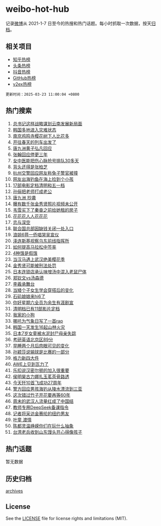 # weibo-hot-hub

记录[微博](https://www.weibo.com)从 2021-1-7 日至今的热搜和热门话题。每小时抓取一次数据，按天[归档](archives)。

## 相关项目

- [知乎热榜](https://github.com/lonnyzhang423/zhihu-hot-hub)
- [头条热榜](https://github.com/lonnyzhang423/toutiao-hot-hub)
- [抖音热榜](https://github.com/lonnyzhang423/douyin-hot-hub)
- [GitHub热榜](https://github.com/lonnyzhang423/github-hot-hub)
- [v2ex热榜](https://github.com/lonnyzhang423/v2ex-hot-hub)


`更新时间：2025-03-23 11:00:04 +0800`

## 热门搜索

1. [总书记这样战略谋划云南发展新局面](https://m.weibo.cn/search?containerid=100103type%3D1%26t%3D10%26q%3D%23%E6%80%BB%E4%B9%A6%E8%AE%B0%E8%BF%99%E6%A0%B7%E6%88%98%E7%95%A5%E8%B0%8B%E5%88%92%E4%BA%91%E5%8D%97%E5%8F%91%E5%B1%95%E6%96%B0%E5%B1%80%E9%9D%A2%23&stream_entry_id=51&isnewpage=1&extparam=seat%3D1%26stream_entry_id%3D51%26c_type%3D51%26filter_type%3Drealtimehot%26pos%3D0%26cate%3D10103%26dgr%3D0%26q%3D%2523%25E6%2580%25BB%25E4%25B9%25A6%25E8%25AE%25B0%25E8%25BF%2599%25E6%25A0%25B7%25E6%2588%2598%25E7%2595%25A5%25E8%25B0%258B%25E5%2588%2592%25E4%25BA%2591%25E5%258D%2597%25E5%258F%2591%25E5%25B1%2595%25E6%2596%25B0%25E5%25B1%2580%25E9%259D%25A2%2523%26display_time%3D1742698802%26pre_seqid%3D17426988029389505137147)
1. [韩国多地进入灾难状态](https://m.weibo.cn/search?containerid=100103type%3D1%26t%3D10%26q%3D%23%E9%9F%A9%E5%9B%BD%E5%A4%9A%E5%9C%B0%E8%BF%9B%E5%85%A5%E7%81%BE%E9%9A%BE%E7%8A%B6%E6%80%81%23&stream_entry_id=31&isnewpage=1&extparam=seat%3D1%26c_type%3D31%26realpos%3D1%26band_rank%3D1%26stream_entry_id%3D31%26q%3D%2523%25E9%259F%25A9%25E5%259B%25BD%25E5%25A4%259A%25E5%259C%25B0%25E8%25BF%259B%25E5%2585%25A5%25E7%2581%25BE%25E9%259A%25BE%25E7%258A%25B6%25E6%2580%2581%2523%26lcate%3D5001%26flag%3D2%26pos%3D0%26cate%3D5001%26dgr%3D0%26filter_type%3Drealtimehot%26display_time%3D1742698802%26pre_seqid%3D17426988029389505137147)
1. [南京鸡鸣寺樱花树下人比花多](https://m.weibo.cn/search?containerid=100103type%3D1%26t%3D10%26q%3D%23%E5%8D%97%E4%BA%AC%E9%B8%A1%E9%B8%A3%E5%AF%BA%E6%A8%B1%E8%8A%B1%E6%A0%91%E4%B8%8B%E4%BA%BA%E6%AF%94%E8%8A%B1%E5%A4%9A%23&stream_entry_id=31&isnewpage=1&extparam=seat%3D1%26c_type%3D31%26realpos%3D2%26band_rank%3D2%26stream_entry_id%3D31%26q%3D%2523%25E5%258D%2597%25E4%25BA%25AC%25E9%25B8%25A1%25E9%25B8%25A3%25E5%25AF%25BA%25E6%25A8%25B1%25E8%258A%25B1%25E6%25A0%2591%25E4%25B8%258B%25E4%25BA%25BA%25E6%25AF%2594%25E8%258A%25B1%25E5%25A4%259A%2523%26lcate%3D5001%26flag%3D1%26pos%3D1%26cate%3D5001%26dgr%3D0%26filter_type%3Drealtimehot%26display_time%3D1742698802%26pre_seqid%3D17426988029389505137147)
1. [开往春天的列车出发了](https://m.weibo.cn/search?containerid=100103type%3D1%26t%3D10%26q%3D%23%E5%BC%80%E5%BE%80%E6%98%A5%E5%A4%A9%E7%9A%84%E5%88%97%E8%BD%A6%E5%87%BA%E5%8F%91%E4%BA%86%23&stream_entry_id=31&isnewpage=1&extparam=seat%3D1%26c_type%3D31%26realpos%3D3%26band_rank%3D3%26stream_entry_id%3D31%26q%3D%2523%25E5%25BC%2580%25E5%25BE%2580%25E6%2598%25A5%25E5%25A4%25A9%25E7%259A%2584%25E5%2588%2597%25E8%25BD%25A6%25E5%2587%25BA%25E5%258F%2591%25E4%25BA%2586%2523%26lcate%3D5001%26flag%3D0%26pos%3D2%26cate%3D5001%26dgr%3D0%26filter_type%3Drealtimehot%26display_time%3D1742698802%26pre_seqid%3D17426988029389505137147)
1. [唐九洲黄子弘凡回应](https://m.weibo.cn/search?containerid=100103type%3D1%26t%3D10%26q%3D%23%E5%94%90%E4%B9%9D%E6%B4%B2%E9%BB%84%E5%AD%90%E5%BC%98%E5%87%A1%E5%9B%9E%E5%BA%94%23&stream_entry_id=31&isnewpage=1&extparam=seat%3D1%26c_type%3D31%26realpos%3D4%26band_rank%3D4%26stream_entry_id%3D31%26q%3D%2523%25E5%2594%2590%25E4%25B9%259D%25E6%25B4%25B2%25E9%25BB%2584%25E5%25AD%2590%25E5%25BC%2598%25E5%2587%25A1%25E5%259B%259E%25E5%25BA%2594%2523%26lcate%3D5001%26flag%3D1%26pos%3D3%26cate%3D5001%26dgr%3D0%26filter_type%3Drealtimehot%26display_time%3D1742698802%26pre_seqid%3D17426988029389505137147)
1. [张翰回应停更三年](https://m.weibo.cn/search?containerid=100103type%3D1%26t%3D10%26q%3D%23%E5%BC%A0%E7%BF%B0%E5%9B%9E%E5%BA%94%E5%81%9C%E6%9B%B4%E4%B8%89%E5%B9%B4%23&stream_entry_id=31&isnewpage=1&extparam=seat%3D1%26c_type%3D31%26realpos%3D5%26band_rank%3D5%26stream_entry_id%3D31%26q%3D%2523%25E5%25BC%25A0%25E7%25BF%25B0%25E5%259B%259E%25E5%25BA%2594%25E5%2581%259C%25E6%259B%25B4%25E4%25B8%2589%25E5%25B9%25B4%2523%26lcate%3D5001%26flag%3D2%26pos%3D4%26cate%3D5001%26dgr%3D0%26filter_type%3Drealtimehot%26display_time%3D1742698802%26pre_seqid%3D17426988029389505137147)
1. [女中医能把伤心脉抢号排队30多天](https://m.weibo.cn/search?containerid=100103type%3D1%26t%3D10%26q%3D%23%E5%A5%B3%E4%B8%AD%E5%8C%BB%E8%83%BD%E6%8A%8A%E4%BC%A4%E5%BF%83%E8%84%89%E6%8A%A2%E5%8F%B7%E6%8E%92%E9%98%9F30%E5%A4%9A%E5%A4%A9%23&stream_entry_id=31&isnewpage=1&extparam=seat%3D1%26c_type%3D31%26realpos%3D6%26band_rank%3D6%26stream_entry_id%3D31%26q%3D%2523%25E5%25A5%25B3%25E4%25B8%25AD%25E5%258C%25BB%25E8%2583%25BD%25E6%258A%258A%25E4%25BC%25A4%25E5%25BF%2583%25E8%2584%2589%25E6%258A%25A2%25E5%258F%25B7%25E6%258E%2592%25E9%2598%259F30%25E5%25A4%259A%25E5%25A4%25A9%2523%26lcate%3D5001%26flag%3D0%26pos%3D5%26cate%3D5001%26dgr%3D0%26filter_type%3Drealtimehot%26display_time%3D1742698802%26pre_seqid%3D17426988029389505137147)
1. [背头还得是张柏芝](https://m.weibo.cn/search?containerid=100103type%3D1%26t%3D10%26q%3D%E8%83%8C%E5%A4%B4%E8%BF%98%E5%BE%97%E6%98%AF%E5%BC%A0%E6%9F%8F%E8%8A%9D&stream_entry_id=31&isnewpage=1&extparam=seat%3D1%26c_type%3D31%26realpos%3D7%26band_rank%3D7%26stream_entry_id%3D31%26q%3D%25E8%2583%258C%25E5%25A4%25B4%25E8%25BF%2598%25E5%25BE%2597%25E6%2598%25AF%25E5%25BC%25A0%25E6%259F%258F%25E8%258A%259D%26lcate%3D5001%26flag%3D0%26pos%3D6%26cate%3D5001%26dgr%3D0%26filter_type%3Drealtimehot%26display_time%3D1742698802%26pre_seqid%3D17426988029389505137147)
1. [杭州交警回应网友称兔子警官被撞](https://m.weibo.cn/search?containerid=100103type%3D1%26t%3D10%26q%3D%23%E6%9D%AD%E5%B7%9E%E4%BA%A4%E8%AD%A6%E5%9B%9E%E5%BA%94%E7%BD%91%E5%8F%8B%E7%A7%B0%E5%85%94%E5%AD%90%E8%AD%A6%E5%AE%98%E8%A2%AB%E6%92%9E%23&stream_entry_id=31&isnewpage=1&extparam=seat%3D1%26c_type%3D31%26realpos%3D8%26band_rank%3D8%26stream_entry_id%3D31%26q%3D%2523%25E6%259D%25AD%25E5%25B7%259E%25E4%25BA%25A4%25E8%25AD%25A6%25E5%259B%259E%25E5%25BA%2594%25E7%25BD%2591%25E5%258F%258B%25E7%25A7%25B0%25E5%2585%2594%25E5%25AD%2590%25E8%25AD%25A6%25E5%25AE%2598%25E8%25A2%25AB%25E6%2592%259E%2523%26lcate%3D5001%26flag%3D0%26pos%3D7%26cate%3D5001%26dgr%3D0%26filter_type%3Drealtimehot%26display_time%3D1742698802%26pre_seqid%3D17426988029389505137147)
1. [网友出海钓鱼在海上捡到个小孩](https://m.weibo.cn/search?containerid=100103type%3D1%26t%3D10%26q%3D%23%E7%BD%91%E5%8F%8B%E5%87%BA%E6%B5%B7%E9%92%93%E9%B1%BC%E5%9C%A8%E6%B5%B7%E4%B8%8A%E6%8D%A1%E5%88%B0%E4%B8%AA%E5%B0%8F%E5%AD%A9%23&stream_entry_id=31&isnewpage=1&extparam=seat%3D1%26c_type%3D31%26realpos%3D9%26band_rank%3D9%26stream_entry_id%3D31%26q%3D%2523%25E7%25BD%2591%25E5%258F%258B%25E5%2587%25BA%25E6%25B5%25B7%25E9%2592%2593%25E9%25B1%25BC%25E5%259C%25A8%25E6%25B5%25B7%25E4%25B8%258A%25E6%258D%25A1%25E5%2588%25B0%25E4%25B8%25AA%25E5%25B0%258F%25E5%25AD%25A9%2523%26lcate%3D5001%26flag%3D0%26pos%3D8%26cate%3D5001%26dgr%3D0%26filter_type%3Drealtimehot%26display_time%3D1742698802%26pre_seqid%3D17426988029389505137147)
1. [17部电影定档清明和五一档](https://m.weibo.cn/search?containerid=100103type%3D1%26t%3D10%26q%3D%2317%E9%83%A8%E7%94%B5%E5%BD%B1%E5%AE%9A%E6%A1%A3%E6%B8%85%E6%98%8E%E5%92%8C%E4%BA%94%E4%B8%80%E6%A1%A3%23&stream_entry_id=31&isnewpage=1&extparam=seat%3D1%26c_type%3D31%26realpos%3D10%26band_rank%3D10%26stream_entry_id%3D31%26q%3D%252317%25E9%2583%25A8%25E7%2594%25B5%25E5%25BD%25B1%25E5%25AE%259A%25E6%25A1%25A3%25E6%25B8%2585%25E6%2598%258E%25E5%2592%258C%25E4%25BA%2594%25E4%25B8%2580%25E6%25A1%25A3%2523%26lcate%3D5001%26flag%3D1%26pos%3D9%26cate%3D5001%26dgr%3D0%26filter_type%3Drealtimehot%26display_time%3D1742698802%26pre_seqid%3D17426988029389505137147)
1. [孙俪把老师打成老公](https://m.weibo.cn/search?containerid=100103type%3D1%26t%3D10%26q%3D%23%E5%AD%99%E4%BF%AA%E6%8A%8A%E8%80%81%E5%B8%88%E6%89%93%E6%88%90%E8%80%81%E5%85%AC%23&stream_entry_id=31&isnewpage=1&extparam=seat%3D1%26c_type%3D31%26realpos%3D11%26band_rank%3D11%26stream_entry_id%3D31%26q%3D%2523%25E5%25AD%2599%25E4%25BF%25AA%25E6%258A%258A%25E8%2580%2581%25E5%25B8%2588%25E6%2589%2593%25E6%2588%2590%25E8%2580%2581%25E5%2585%25AC%2523%26lcate%3D5001%26flag%3D2%26pos%3D10%26cate%3D5001%26dgr%3D0%26filter_type%3Drealtimehot%26display_time%3D1742698802%26pre_seqid%3D17426988029389505137147)
1. [唐九洲 抄袭](https://m.weibo.cn/search?containerid=100103type%3D1%26t%3D10%26q%3D%E5%94%90%E4%B9%9D%E6%B4%B2+%E6%8A%84%E8%A2%AD&stream_entry_id=31&isnewpage=1&extparam=seat%3D1%26c_type%3D31%26realpos%3D12%26band_rank%3D12%26stream_entry_id%3D31%26q%3D%25E5%2594%2590%25E4%25B9%259D%25E6%25B4%25B2%2520%25E6%258A%2584%25E8%25A2%25AD%26lcate%3D5001%26flag%3D2%26pos%3D11%26cate%3D5001%26dgr%3D0%26filter_type%3Drealtimehot%26display_time%3D1742698802%26pre_seqid%3D17426988029389505137147)
1. [曝有数千张金秀贤照片视频未公开](https://m.weibo.cn/search?containerid=100103type%3D1%26t%3D10%26q%3D%23%E6%9B%9D%E6%9C%89%E6%95%B0%E5%8D%83%E5%BC%A0%E9%87%91%E7%A7%80%E8%B4%A4%E7%85%A7%E7%89%87%E8%A7%86%E9%A2%91%E6%9C%AA%E5%85%AC%E5%BC%80%23&stream_entry_id=31&isnewpage=1&extparam=seat%3D1%26c_type%3D31%26realpos%3D13%26band_rank%3D13%26stream_entry_id%3D31%26q%3D%2523%25E6%259B%259D%25E6%259C%2589%25E6%2595%25B0%25E5%258D%2583%25E5%25BC%25A0%25E9%2587%2591%25E7%25A7%2580%25E8%25B4%25A4%25E7%2585%25A7%25E7%2589%2587%25E8%25A7%2586%25E9%25A2%2591%25E6%259C%25AA%25E5%2585%25AC%25E5%25BC%2580%2523%26lcate%3D5001%26flag%3D1%26pos%3D12%26cate%3D5001%26dgr%3D0%26filter_type%3Drealtimehot%26display_time%3D1742698802%26pre_seqid%3D17426988029389505137147)
1. [韦雪买下了秦奋之前给她租的房子](https://m.weibo.cn/search?containerid=100103type%3D1%26t%3D10%26q%3D%23%E9%9F%A6%E9%9B%AA%E4%B9%B0%E4%B8%8B%E4%BA%86%E7%A7%A6%E5%A5%8B%E4%B9%8B%E5%89%8D%E7%BB%99%E5%A5%B9%E7%A7%9F%E7%9A%84%E6%88%BF%E5%AD%90%23&stream_entry_id=31&isnewpage=1&extparam=seat%3D1%26c_type%3D31%26realpos%3D14%26band_rank%3D14%26stream_entry_id%3D31%26q%3D%2523%25E9%259F%25A6%25E9%259B%25AA%25E4%25B9%25B0%25E4%25B8%258B%25E4%25BA%2586%25E7%25A7%25A6%25E5%25A5%258B%25E4%25B9%258B%25E5%2589%258D%25E7%25BB%2599%25E5%25A5%25B9%25E7%25A7%259F%25E7%259A%2584%25E6%2588%25BF%25E5%25AD%2590%2523%26lcate%3D5001%26flag%3D2%26pos%3D13%26cate%3D5001%26dgr%3D0%26filter_type%3Drealtimehot%26display_time%3D1742698802%26pre_seqid%3D17426988029389505137147)
1. [花花花人人花花花](https://m.weibo.cn/search?containerid=100103type%3D1%26t%3D10%26q%3D%23%E8%8A%B1%E8%8A%B1%E8%8A%B1%E4%BA%BA%E4%BA%BA%E8%8A%B1%E8%8A%B1%E8%8A%B1%23&stream_entry_id=31&isnewpage=1&extparam=seat%3D1%26c_type%3D31%26realpos%3D15%26band_rank%3D15%26stream_entry_id%3D31%26q%3D%2523%25E8%258A%25B1%25E8%258A%25B1%25E8%258A%25B1%25E4%25BA%25BA%25E4%25BA%25BA%25E8%258A%25B1%25E8%258A%25B1%25E8%258A%25B1%2523%26lcate%3D5001%26flag%3D0%26pos%3D14%26cate%3D5001%26dgr%3D0%26filter_type%3Drealtimehot%26display_time%3D1742698802%26pre_seqid%3D17426988029389505137147)
1. [恋与深空](https://m.weibo.cn/search?containerid=100103type%3D1%26t%3D10%26q%3D%23%E6%81%8B%E4%B8%8E%E6%B7%B1%E7%A9%BA%23&stream_entry_id=31&isnewpage=1&extparam=seat%3D1%26c_type%3D31%26realpos%3D16%26band_rank%3D16%26stream_entry_id%3D31%26q%3D%2523%25E6%2581%258B%25E4%25B8%258E%25E6%25B7%25B1%25E7%25A9%25BA%2523%26lcate%3D5001%26flag%3D1%26pos%3D15%26cate%3D5001%26dgr%3D0%26filter_type%3Drealtimehot%26display_time%3D1742698802%26pre_seqid%3D17426988029389505137147)
1. [联合国总部因缺钱关闭一处入口](https://m.weibo.cn/search?containerid=100103type%3D1%26t%3D10%26q%3D%23%E8%81%94%E5%90%88%E5%9B%BD%E6%80%BB%E9%83%A8%E5%9B%A0%E7%BC%BA%E9%92%B1%E5%85%B3%E9%97%AD%E4%B8%80%E5%A4%84%E5%85%A5%E5%8F%A3%23&stream_entry_id=31&isnewpage=1&extparam=seat%3D1%26c_type%3D31%26realpos%3D17%26band_rank%3D17%26stream_entry_id%3D31%26q%3D%2523%25E8%2581%2594%25E5%2590%2588%25E5%259B%25BD%25E6%2580%25BB%25E9%2583%25A8%25E5%259B%25A0%25E7%25BC%25BA%25E9%2592%25B1%25E5%2585%25B3%25E9%2597%25AD%25E4%25B8%2580%25E5%25A4%2584%25E5%2585%25A5%25E5%258F%25A3%2523%26lcate%3D5001%26flag%3D0%26pos%3D16%26cate%3D5001%26dgr%3D0%26filter_type%3Drealtimehot%26display_time%3D1742698802%26pre_seqid%3D17426988029389505137147)
1. [浪姐6蒋一侨唱哭吴宣仪](https://m.weibo.cn/search?containerid=100103type%3D1%26t%3D10%26q%3D%E6%B5%AA%E5%A7%906%E8%92%8B%E4%B8%80%E4%BE%A8%E5%94%B1%E5%93%AD%E5%90%B4%E5%AE%A3%E4%BB%AA&stream_entry_id=31&isnewpage=1&extparam=seat%3D1%26c_type%3D31%26realpos%3D18%26band_rank%3D18%26stream_entry_id%3D31%26q%3D%25E6%25B5%25AA%25E5%25A7%25906%25E8%2592%258B%25E4%25B8%2580%25E4%25BE%25A8%25E5%2594%25B1%25E5%2593%25AD%25E5%2590%25B4%25E5%25AE%25A3%25E4%25BB%25AA%26lcate%3D5001%26flag%3D1%26pos%3D17%26cate%3D5001%26dgr%3D0%26filter_type%3Drealtimehot%26display_time%3D1742698802%26pre_seqid%3D17426988029389505137147)
1. [泽连斯基视察乌东前线指挥所](https://m.weibo.cn/search?containerid=100103type%3D1%26t%3D10%26q%3D%23%E6%B3%BD%E8%BF%9E%E6%96%AF%E5%9F%BA%E8%A7%86%E5%AF%9F%E4%B9%8C%E4%B8%9C%E5%89%8D%E7%BA%BF%E6%8C%87%E6%8C%A5%E6%89%80%23&stream_entry_id=31&isnewpage=1&extparam=seat%3D1%26c_type%3D31%26realpos%3D19%26band_rank%3D19%26stream_entry_id%3D31%26q%3D%2523%25E6%25B3%25BD%25E8%25BF%259E%25E6%2596%25AF%25E5%259F%25BA%25E8%25A7%2586%25E5%25AF%259F%25E4%25B9%258C%25E4%25B8%259C%25E5%2589%258D%25E7%25BA%25BF%25E6%258C%2587%25E6%258C%25A5%25E6%2589%2580%2523%26lcate%3D5001%26flag%3D1%26pos%3D18%26cate%3D5001%26dgr%3D0%26filter_type%3Drealtimehot%26display_time%3D1742698802%26pre_seqid%3D17426988029389505137147)
1. [如何提高马拉松中签率](https://m.weibo.cn/search?containerid=100103type%3D1%26t%3D10%26q%3D%23%E5%A6%82%E4%BD%95%E6%8F%90%E9%AB%98%E9%A9%AC%E6%8B%89%E6%9D%BE%E4%B8%AD%E7%AD%BE%E7%8E%87%23&stream_entry_id=31&isnewpage=1&extparam=seat%3D1%26c_type%3D31%26adid%3D279333%26realpos%3D20%26band_rank%3D20%26stream_entry_id%3D31%26q%3D%2523%25E5%25A6%2582%25E4%25BD%2595%25E6%258F%2590%25E9%25AB%2598%25E9%25A9%25AC%25E6%258B%2589%25E6%259D%25BE%25E4%25B8%25AD%25E7%25AD%25BE%25E7%258E%2587%2523%26lcate%3D5001%26flag%3D1%26pos%3D19%26cate%3D5001%26dgr%3D0%26filter_type%3Drealtimehot%26display_time%3D1742698802%26pre_seqid%3D17426988029389505137147)
1. [4种饿是假饿](https://m.weibo.cn/search?containerid=100103type%3D1%26t%3D10%26q%3D%234%E7%A7%8D%E9%A5%BF%E6%98%AF%E5%81%87%E9%A5%BF%23&stream_entry_id=31&isnewpage=1&extparam=seat%3D1%26c_type%3D31%26realpos%3D21%26band_rank%3D21%26stream_entry_id%3D31%26q%3D%25234%25E7%25A7%258D%25E9%25A5%25BF%25E6%2598%25AF%25E5%2581%2587%25E9%25A5%25BF%2523%26lcate%3D5001%26flag%3D0%26pos%3D20%26cate%3D5001%26dgr%3D0%26filter_type%3Drealtimehot%26display_time%3D1742698802%26pre_seqid%3D17426988029389505137147)
1. [当汉马遇上武汉绝美樱花季](https://m.weibo.cn/search?containerid=100103type%3D1%26t%3D10%26q%3D%23%E5%BD%93%E6%B1%89%E9%A9%AC%E9%81%87%E4%B8%8A%E6%AD%A6%E6%B1%89%E7%BB%9D%E7%BE%8E%E6%A8%B1%E8%8A%B1%E5%AD%A3%23&stream_entry_id=31&isnewpage=1&extparam=seat%3D1%26c_type%3D31%26realpos%3D22%26band_rank%3D22%26stream_entry_id%3D31%26q%3D%2523%25E5%25BD%2593%25E6%25B1%2589%25E9%25A9%25AC%25E9%2581%2587%25E4%25B8%258A%25E6%25AD%25A6%25E6%25B1%2589%25E7%25BB%259D%25E7%25BE%258E%25E6%25A8%25B1%25E8%258A%25B1%25E5%25AD%25A3%2523%26lcate%3D5001%26flag%3D1%26pos%3D21%26cate%3D5001%26dgr%3D0%26filter_type%3Drealtimehot%26display_time%3D1742698802%26pre_seqid%3D17426988029389505137147)
1. [金秀贤可能被刑法处罚](https://m.weibo.cn/search?containerid=100103type%3D1%26t%3D10%26q%3D%23%E9%87%91%E7%A7%80%E8%B4%A4%E5%8F%AF%E8%83%BD%E8%A2%AB%E5%88%91%E6%B3%95%E5%A4%84%E7%BD%9A%23&stream_entry_id=31&isnewpage=1&extparam=seat%3D1%26c_type%3D31%26realpos%3D23%26band_rank%3D23%26stream_entry_id%3D31%26q%3D%2523%25E9%2587%2591%25E7%25A7%2580%25E8%25B4%25A4%25E5%258F%25AF%25E8%2583%25BD%25E8%25A2%25AB%25E5%2588%2591%25E6%25B3%2595%25E5%25A4%2584%25E7%25BD%259A%2523%26lcate%3D5001%26flag%3D0%26pos%3D22%26cate%3D5001%26dgr%3D0%26filter_type%3Drealtimehot%26display_time%3D1742698802%26pre_seqid%3D17426988029389505137147)
1. [日本连锁店承认味噌汤中混入老鼠尸体](https://m.weibo.cn/search?containerid=100103type%3D1%26t%3D10%26q%3D%23%E6%97%A5%E6%9C%AC%E8%BF%9E%E9%94%81%E5%BA%97%E6%89%BF%E8%AE%A4%E5%91%B3%E5%99%8C%E6%B1%A4%E4%B8%AD%E6%B7%B7%E5%85%A5%E8%80%81%E9%BC%A0%E5%B0%B8%E4%BD%93%23&stream_entry_id=31&isnewpage=1&extparam=seat%3D1%26c_type%3D31%26realpos%3D24%26band_rank%3D24%26stream_entry_id%3D31%26q%3D%2523%25E6%2597%25A5%25E6%259C%25AC%25E8%25BF%259E%25E9%2594%2581%25E5%25BA%2597%25E6%2589%25BF%25E8%25AE%25A4%25E5%2591%25B3%25E5%2599%258C%25E6%25B1%25A4%25E4%25B8%25AD%25E6%25B7%25B7%25E5%2585%25A5%25E8%2580%2581%25E9%25BC%25A0%25E5%25B0%25B8%25E4%25BD%2593%2523%26lcate%3D5001%26flag%3D0%26pos%3D23%26cate%3D5001%26dgr%3D0%26filter_type%3Drealtimehot%26display_time%3D1742698802%26pre_seqid%3D17426988029389505137147)
1. [郑钦文vs汤森德](https://m.weibo.cn/search?containerid=100103type%3D1%26t%3D10%26q%3D%23%E9%83%91%E9%92%A6%E6%96%87vs%E6%B1%A4%E6%A3%AE%E5%BE%B7%23&stream_entry_id=31&isnewpage=1&extparam=seat%3D1%26c_type%3D31%26realpos%3D25%26band_rank%3D25%26stream_entry_id%3D31%26q%3D%2523%25E9%2583%2591%25E9%2592%25A6%25E6%2596%2587vs%25E6%25B1%25A4%25E6%25A3%25AE%25E5%25BE%25B7%2523%26lcate%3D5001%26flag%3D0%26pos%3D24%26cate%3D5001%26dgr%3D0%26filter_type%3Drealtimehot%26display_time%3D1742698802%26pre_seqid%3D17426988029389505137147)
1. [李羲承舞台](https://m.weibo.cn/search?containerid=100103type%3D1%26t%3D10%26q%3D%23%E6%9D%8E%E7%BE%B2%E6%89%BF%E8%88%9E%E5%8F%B0%23&stream_entry_id=31&isnewpage=1&extparam=seat%3D1%26c_type%3D31%26realpos%3D26%26band_rank%3D26%26stream_entry_id%3D31%26q%3D%2523%25E6%259D%258E%25E7%25BE%25B2%25E6%2589%25BF%25E8%2588%259E%25E5%258F%25B0%2523%26lcate%3D5001%26flag%3D0%26pos%3D25%26cate%3D5001%26dgr%3D0%26filter_type%3Drealtimehot%26display_time%3D1742698802%26pre_seqid%3D17426988029389505137147)
1. [当矮个子女生学会穿搭后的变化](https://m.weibo.cn/search?containerid=100103type%3D1%26t%3D10%26q%3D%E5%BD%93%E7%9F%AE%E4%B8%AA%E5%AD%90%E5%A5%B3%E7%94%9F%E5%AD%A6%E4%BC%9A%E7%A9%BF%E6%90%AD%E5%90%8E%E7%9A%84%E5%8F%98%E5%8C%96&stream_entry_id=31&isnewpage=1&extparam=seat%3D1%26c_type%3D31%26realpos%3D27%26band_rank%3D27%26stream_entry_id%3D31%26q%3D%25E5%25BD%2593%25E7%259F%25AE%25E4%25B8%25AA%25E5%25AD%2590%25E5%25A5%25B3%25E7%2594%259F%25E5%25AD%25A6%25E4%25BC%259A%25E7%25A9%25BF%25E6%2590%25AD%25E5%2590%258E%25E7%259A%2584%25E5%258F%2598%25E5%258C%2596%26lcate%3D5001%26flag%3D1%26pos%3D26%26cate%3D5001%26dgr%3D0%26filter_type%3Drealtimehot%26display_time%3D1742698802%26pre_seqid%3D17426988029389505137147)
1. [石矶娘娘来hi6了](https://m.weibo.cn/search?containerid=100103type%3D1%26t%3D10%26q%3D%E7%9F%B3%E7%9F%B6%E5%A8%98%E5%A8%98%E6%9D%A5hi6%E4%BA%86&stream_entry_id=31&isnewpage=1&extparam=seat%3D1%26c_type%3D31%26realpos%3D28%26band_rank%3D28%26stream_entry_id%3D31%26q%3D%25E7%259F%25B3%25E7%259F%25B6%25E5%25A8%2598%25E5%25A8%2598%25E6%259D%25A5hi6%25E4%25BA%2586%26lcate%3D5001%26flag%3D0%26pos%3D27%26cate%3D5001%26dgr%3D0%26filter_type%3Drealtimehot%26display_time%3D1742698802%26pre_seqid%3D17426988029389505137147)
1. [你好星期六全员为余生有涯剧宣](https://m.weibo.cn/search?containerid=100103type%3D1%26t%3D10%26q%3D%23%E4%BD%A0%E5%A5%BD%E6%98%9F%E6%9C%9F%E5%85%AD%E5%85%A8%E5%91%98%E4%B8%BA%E4%BD%99%E7%94%9F%E6%9C%89%E6%B6%AF%E5%89%A7%E5%AE%A3%23&stream_entry_id=31&isnewpage=1&extparam=seat%3D1%26c_type%3D31%26realpos%3D29%26band_rank%3D29%26stream_entry_id%3D31%26q%3D%2523%25E4%25BD%25A0%25E5%25A5%25BD%25E6%2598%259F%25E6%259C%259F%25E5%2585%25AD%25E5%2585%25A8%25E5%2591%2598%25E4%25B8%25BA%25E4%25BD%2599%25E7%2594%259F%25E6%259C%2589%25E6%25B6%25AF%25E5%2589%25A7%25E5%25AE%25A3%2523%26lcate%3D5001%26flag%3D1%26pos%3D28%26cate%3D5001%26dgr%3D0%26filter_type%3Drealtimehot%26display_time%3D1742698802%26pre_seqid%3D17426988029389505137147)
1. [清明档已有11部影片定档](https://m.weibo.cn/search?containerid=100103type%3D1%26t%3D10%26q%3D%23%E6%B8%85%E6%98%8E%E6%A1%A3%E5%B7%B2%E6%9C%8911%E9%83%A8%E5%BD%B1%E7%89%87%E5%AE%9A%E6%A1%A3%23&stream_entry_id=31&isnewpage=1&extparam=seat%3D1%26c_type%3D31%26realpos%3D30%26band_rank%3D30%26stream_entry_id%3D31%26q%3D%2523%25E6%25B8%2585%25E6%2598%258E%25E6%25A1%25A3%25E5%25B7%25B2%25E6%259C%258911%25E9%2583%25A8%25E5%25BD%25B1%25E7%2589%2587%25E5%25AE%259A%25E6%25A1%25A3%2523%26lcate%3D5001%26flag%3D0%26pos%3D29%26cate%3D5001%26dgr%3D0%26filter_type%3Drealtimehot%26display_time%3D1742698802%26pre_seqid%3D17426988029389505137147)
1. [我家的小狗](https://m.weibo.cn/search?containerid=100103type%3D1%26t%3D10%26q%3D%23%E6%88%91%E5%AE%B6%E7%9A%84%E5%B0%8F%E7%8B%97%23&stream_entry_id=31&isnewpage=1&extparam=seat%3D1%26c_type%3D31%26realpos%3D31%26band_rank%3D31%26stream_entry_id%3D31%26q%3D%2523%25E6%2588%2591%25E5%25AE%25B6%25E7%259A%2584%25E5%25B0%258F%25E7%258B%2597%2523%26lcate%3D5001%26flag%3D1%26pos%3D30%26cate%3D5001%26dgr%3D0%26filter_type%3Drealtimehot%26display_time%3D1742698802%26pre_seqid%3D17426988029389505137147)
1. [哪吒为气象日写了一首rap](https://m.weibo.cn/search?containerid=100103type%3D1%26t%3D10%26q%3D%23%E5%93%AA%E5%90%92%E4%B8%BA%E6%B0%94%E8%B1%A1%E6%97%A5%E5%86%99%E4%BA%86%E4%B8%80%E9%A6%96rap%23&stream_entry_id=31&isnewpage=1&extparam=seat%3D1%26c_type%3D31%26realpos%3D32%26band_rank%3D32%26stream_entry_id%3D31%26q%3D%2523%25E5%2593%25AA%25E5%2590%2592%25E4%25B8%25BA%25E6%25B0%2594%25E8%25B1%25A1%25E6%2597%25A5%25E5%2586%2599%25E4%25BA%2586%25E4%25B8%2580%25E9%25A6%2596rap%2523%26lcate%3D5001%26flag%3D0%26pos%3D31%26cate%3D5001%26dgr%3D0%26filter_type%3Drealtimehot%26display_time%3D1742698802%26pre_seqid%3D17426988029389505137147)
1. [韩国一天发生16起山林火灾](https://m.weibo.cn/search?containerid=100103type%3D1%26t%3D10%26q%3D%23%E9%9F%A9%E5%9B%BD%E4%B8%80%E5%A4%A9%E5%8F%91%E7%94%9F16%E8%B5%B7%E5%B1%B1%E6%9E%97%E7%81%AB%E7%81%BE%23&stream_entry_id=31&isnewpage=1&extparam=seat%3D1%26c_type%3D31%26realpos%3D33%26band_rank%3D33%26stream_entry_id%3D31%26q%3D%2523%25E9%259F%25A9%25E5%259B%25BD%25E4%25B8%2580%25E5%25A4%25A9%25E5%258F%2591%25E7%2594%259F16%25E8%25B5%25B7%25E5%25B1%25B1%25E6%259E%2597%25E7%2581%25AB%25E7%2581%25BE%2523%26lcate%3D5001%26flag%3D1%26pos%3D32%26cate%3D5001%26dgr%3D0%26filter_type%3Drealtimehot%26display_time%3D1742698802%26pre_seqid%3D17426988029389505137147)
1. [日本7岁女童被水泥封尸母亲失踪](https://m.weibo.cn/search?containerid=100103type%3D1%26t%3D10%26q%3D%23%E6%97%A5%E6%9C%AC7%E5%B2%81%E5%A5%B3%E7%AB%A5%E8%A2%AB%E6%B0%B4%E6%B3%A5%E5%B0%81%E5%B0%B8%E6%AF%8D%E4%BA%B2%E5%A4%B1%E8%B8%AA%23&stream_entry_id=31&isnewpage=1&extparam=seat%3D1%26c_type%3D31%26realpos%3D34%26band_rank%3D34%26stream_entry_id%3D31%26q%3D%2523%25E6%2597%25A5%25E6%259C%25AC7%25E5%25B2%2581%25E5%25A5%25B3%25E7%25AB%25A5%25E8%25A2%25AB%25E6%25B0%25B4%25E6%25B3%25A5%25E5%25B0%2581%25E5%25B0%25B8%25E6%25AF%258D%25E4%25BA%25B2%25E5%25A4%25B1%25E8%25B8%25AA%2523%26lcate%3D5001%26flag%3D0%26pos%3D33%26cate%3D5001%26dgr%3D0%26filter_type%3Drealtimehot%26display_time%3D1742698802%26pre_seqid%3D17426988029389505137147)
1. [考研英语北京区89分](https://m.weibo.cn/search?containerid=100103type%3D1%26t%3D10%26q%3D%E8%80%83%E7%A0%94%E8%8B%B1%E8%AF%AD%E5%8C%97%E4%BA%AC%E5%8C%BA89%E5%88%86&stream_entry_id=31&isnewpage=1&extparam=seat%3D1%26c_type%3D31%26realpos%3D35%26band_rank%3D35%26stream_entry_id%3D31%26q%3D%25E8%2580%2583%25E7%25A0%2594%25E8%258B%25B1%25E8%25AF%25AD%25E5%258C%2597%25E4%25BA%25AC%25E5%258C%25BA89%25E5%2588%2586%26lcate%3D5001%26flag%3D1%26pos%3D34%26cate%3D5001%26dgr%3D0%26filter_type%3Drealtimehot%26display_time%3D1742698802%26pre_seqid%3D17426988029389505137147)
1. [早睡两个月后肉眼可见的变化](https://m.weibo.cn/search?containerid=100103type%3D1%26t%3D10%26q%3D%23%E6%97%A9%E7%9D%A1%E4%B8%A4%E4%B8%AA%E6%9C%88%E5%90%8E%E8%82%89%E7%9C%BC%E5%8F%AF%E8%A7%81%E7%9A%84%E5%8F%98%E5%8C%96%23&stream_entry_id=31&isnewpage=1&extparam=seat%3D1%26c_type%3D31%26realpos%3D36%26band_rank%3D36%26stream_entry_id%3D31%26q%3D%2523%25E6%2597%25A9%25E7%259D%25A1%25E4%25B8%25A4%25E4%25B8%25AA%25E6%259C%2588%25E5%2590%258E%25E8%2582%2589%25E7%259C%25BC%25E5%258F%25AF%25E8%25A7%2581%25E7%259A%2584%25E5%258F%2598%25E5%258C%2596%2523%26lcate%3D5001%26flag%3D0%26pos%3D35%26cate%3D5001%26dgr%3D0%26filter_type%3Drealtimehot%26display_time%3D1742698802%26pre_seqid%3D17426988029389505137147)
1. [孙颖莎说输球是比赛的一部分](https://m.weibo.cn/search?containerid=100103type%3D1%26t%3D10%26q%3D%23%E5%AD%99%E9%A2%96%E8%8E%8E%E8%AF%B4%E8%BE%93%E7%90%83%E6%98%AF%E6%AF%94%E8%B5%9B%E7%9A%84%E4%B8%80%E9%83%A8%E5%88%86%23&stream_entry_id=31&isnewpage=1&extparam=seat%3D1%26c_type%3D31%26realpos%3D37%26band_rank%3D37%26stream_entry_id%3D31%26q%3D%2523%25E5%25AD%2599%25E9%25A2%2596%25E8%258E%258E%25E8%25AF%25B4%25E8%25BE%2593%25E7%2590%2583%25E6%2598%25AF%25E6%25AF%2594%25E8%25B5%259B%25E7%259A%2584%25E4%25B8%2580%25E9%2583%25A8%25E5%2588%2586%2523%26lcate%3D5001%26flag%3D1%26pos%3D36%26cate%3D5001%26dgr%3D0%26filter_type%3Drealtimehot%26display_time%3D1742698802%26pre_seqid%3D17426988029389505137147)
1. [格力新四大件](https://m.weibo.cn/search?containerid=100103type%3D1%26t%3D10%26q%3D%E6%A0%BC%E5%8A%9B%E6%96%B0%E5%9B%9B%E5%A4%A7%E4%BB%B6&stream_entry_id=31&isnewpage=1&extparam=seat%3D1%26c_type%3D31%26adid%3D280238%26realpos%3D38%26band_rank%3D38%26stream_entry_id%3D31%26q%3D%25E6%25A0%25BC%25E5%258A%259B%25E6%2596%25B0%25E5%259B%259B%25E5%25A4%25A7%25E4%25BB%25B6%26lcate%3D5001%26flag%3D1%26pos%3D37%26cate%3D5001%26dgr%3D0%26filter_type%3Drealtimehot%26display_time%3D1742698802%26pre_seqid%3D17426988029389505137147)
1. [AWE上见到瓦力了](https://m.weibo.cn/search?containerid=100103type%3D1%26t%3D10%26q%3DAWE%E4%B8%8A%E8%A7%81%E5%88%B0%E7%93%A6%E5%8A%9B%E4%BA%86&stream_entry_id=31&isnewpage=1&extparam=seat%3D1%26c_type%3D31%26adid%3D280219%26realpos%3D39%26band_rank%3D39%26stream_entry_id%3D31%26q%3DAWE%25E4%25B8%258A%25E8%25A7%2581%25E5%2588%25B0%25E7%2593%25A6%25E5%258A%259B%25E4%25BA%2586%26lcate%3D5001%26flag%3D1%26pos%3D38%26cate%3D5001%26dgr%3D0%26filter_type%3Drealtimehot%26display_time%3D1742698802%26pre_seqid%3D17426988029389505137147)
1. [乐扣说汉密尔顿的加入很重要](https://m.weibo.cn/search?containerid=100103type%3D1%26t%3D10%26q%3D%23%E4%B9%90%E6%89%A3%E8%AF%B4%E6%B1%89%E5%AF%86%E5%B0%94%E9%A1%BF%E7%9A%84%E5%8A%A0%E5%85%A5%E5%BE%88%E9%87%8D%E8%A6%81%23&stream_entry_id=31&isnewpage=1&extparam=seat%3D1%26c_type%3D31%26realpos%3D40%26band_rank%3D40%26stream_entry_id%3D31%26q%3D%2523%25E4%25B9%2590%25E6%2589%25A3%25E8%25AF%25B4%25E6%25B1%2589%25E5%25AF%2586%25E5%25B0%2594%25E9%25A1%25BF%25E7%259A%2584%25E5%258A%25A0%25E5%2585%25A5%25E5%25BE%2588%25E9%2587%258D%25E8%25A6%2581%2523%26lcate%3D5001%26flag%3D1%26pos%3D39%26cate%3D5001%26dgr%3D0%26filter_type%3Drealtimehot%26display_time%3D1742698802%26pre_seqid%3D17426988029389505137147)
1. [侯明昊古力娜扎玉茗茶骨路透](https://m.weibo.cn/search?containerid=100103type%3D1%26t%3D10%26q%3D%23%E4%BE%AF%E6%98%8E%E6%98%8A%E5%8F%A4%E5%8A%9B%E5%A8%9C%E6%89%8E%E7%8E%89%E8%8C%97%E8%8C%B6%E9%AA%A8%E8%B7%AF%E9%80%8F%23&stream_entry_id=31&isnewpage=1&extparam=seat%3D1%26c_type%3D31%26realpos%3D41%26band_rank%3D41%26stream_entry_id%3D31%26q%3D%2523%25E4%25BE%25AF%25E6%2598%258E%25E6%2598%258A%25E5%258F%25A4%25E5%258A%259B%25E5%25A8%259C%25E6%2589%258E%25E7%258E%2589%25E8%258C%2597%25E8%258C%25B6%25E9%25AA%25A8%25E8%25B7%25AF%25E9%2580%258F%2523%26lcate%3D5001%26flag%3D1%26pos%3D40%26cate%3D5001%26dgr%3D0%26filter_type%3Drealtimehot%26display_time%3D1742698802%26pre_seqid%3D17426988029389505137147)
1. [今天歼10首飞成功27周年](https://m.weibo.cn/search?containerid=100103type%3D1%26t%3D10%26q%3D%23%E4%BB%8A%E5%A4%A9%E6%AD%BC10%E9%A6%96%E9%A3%9E%E6%88%90%E5%8A%9F27%E5%91%A8%E5%B9%B4%23&stream_entry_id=31&isnewpage=1&extparam=seat%3D1%26c_type%3D31%26realpos%3D42%26band_rank%3D42%26stream_entry_id%3D31%26q%3D%2523%25E4%25BB%258A%25E5%25A4%25A9%25E6%25AD%25BC10%25E9%25A6%2596%25E9%25A3%259E%25E6%2588%2590%25E5%258A%259F27%25E5%2591%25A8%25E5%25B9%25B4%2523%26lcate%3D5001%26flag%3D0%26pos%3D41%26cate%3D5001%26dgr%3D0%26filter_type%3Drealtimehot%26display_time%3D1742698802%26pre_seqid%3D17426988029389505137147)
1. [警方回应男孩海钓从陵水漂流到三亚](https://m.weibo.cn/search?containerid=100103type%3D1%26t%3D10%26q%3D%23%E8%AD%A6%E6%96%B9%E5%9B%9E%E5%BA%94%E7%94%B7%E5%AD%A9%E6%B5%B7%E9%92%93%E4%BB%8E%E9%99%B5%E6%B0%B4%E6%BC%82%E6%B5%81%E5%88%B0%E4%B8%89%E4%BA%9A%23&stream_entry_id=31&isnewpage=1&extparam=seat%3D1%26c_type%3D31%26realpos%3D43%26band_rank%3D43%26stream_entry_id%3D31%26q%3D%2523%25E8%25AD%25A6%25E6%2596%25B9%25E5%259B%259E%25E5%25BA%2594%25E7%2594%25B7%25E5%25AD%25A9%25E6%25B5%25B7%25E9%2592%2593%25E4%25BB%258E%25E9%2599%25B5%25E6%25B0%25B4%25E6%25BC%2582%25E6%25B5%2581%25E5%2588%25B0%25E4%25B8%2589%25E4%25BA%259A%2523%26lcate%3D5001%26flag%3D0%26pos%3D42%26cate%3D5001%26dgr%3D0%26filter_type%3Drealtimehot%26display_time%3D1742698802%26pre_seqid%3D17426988029389505137147)
1. [这次错过竹子开花要再等60年](https://m.weibo.cn/search?containerid=100103type%3D1%26t%3D10%26q%3D%23%E8%BF%99%E6%AC%A1%E9%94%99%E8%BF%87%E7%AB%B9%E5%AD%90%E5%BC%80%E8%8A%B1%E8%A6%81%E5%86%8D%E7%AD%8960%E5%B9%B4%23&stream_entry_id=31&isnewpage=1&extparam=seat%3D1%26c_type%3D31%26realpos%3D44%26band_rank%3D44%26stream_entry_id%3D31%26q%3D%2523%25E8%25BF%2599%25E6%25AC%25A1%25E9%2594%2599%25E8%25BF%2587%25E7%25AB%25B9%25E5%25AD%2590%25E5%25BC%2580%25E8%258A%25B1%25E8%25A6%2581%25E5%2586%258D%25E7%25AD%258960%25E5%25B9%25B4%2523%26lcate%3D5001%26flag%3D0%26pos%3D43%26cate%3D5001%26dgr%3D0%26filter_type%3Drealtimehot%26display_time%3D1742698802%26pre_seqid%3D17426988029389505137147)
1. [周末的武汉人流量红成了中国结](https://m.weibo.cn/search?containerid=100103type%3D1%26t%3D10%26q%3D%23%E5%91%A8%E6%9C%AB%E7%9A%84%E6%AD%A6%E6%B1%89%E4%BA%BA%E6%B5%81%E9%87%8F%E7%BA%A2%E6%88%90%E4%BA%86%E4%B8%AD%E5%9B%BD%E7%BB%93%23&stream_entry_id=31&isnewpage=1&extparam=seat%3D1%26c_type%3D31%26realpos%3D45%26band_rank%3D45%26stream_entry_id%3D31%26q%3D%2523%25E5%2591%25A8%25E6%259C%25AB%25E7%259A%2584%25E6%25AD%25A6%25E6%25B1%2589%25E4%25BA%25BA%25E6%25B5%2581%25E9%2587%258F%25E7%25BA%25A2%25E6%2588%2590%25E4%25BA%2586%25E4%25B8%25AD%25E5%259B%25BD%25E7%25BB%2593%2523%26lcate%3D5001%26flag%3D0%26pos%3D44%26cate%3D5001%26dgr%3D0%26filter_type%3Drealtimehot%26display_time%3D1742698802%26pre_seqid%3D17426988029389505137147)
1. [教师专用DeepSeek备课指令](https://m.weibo.cn/search?containerid=100103type%3D1%26t%3D10%26q%3D%E6%95%99%E5%B8%88%E4%B8%93%E7%94%A8DeepSeek%E5%A4%87%E8%AF%BE%E6%8C%87%E4%BB%A4&stream_entry_id=31&isnewpage=1&extparam=seat%3D1%26c_type%3D31%26realpos%3D46%26band_rank%3D46%26stream_entry_id%3D31%26q%3D%25E6%2595%2599%25E5%25B8%2588%25E4%25B8%2593%25E7%2594%25A8DeepSeek%25E5%25A4%2587%25E8%25AF%25BE%25E6%258C%2587%25E4%25BB%25A4%26lcate%3D5001%26flag%3D0%26pos%3D45%26cate%3D5001%26dgr%3D0%26filter_type%3Drealtimehot%26display_time%3D1742698802%26pre_seqid%3D17426988029389505137147)
1. [记者将采访金赛纶的纽约男友](https://m.weibo.cn/search?containerid=100103type%3D1%26t%3D10%26q%3D%23%E8%AE%B0%E8%80%85%E5%B0%86%E9%87%87%E8%AE%BF%E9%87%91%E8%B5%9B%E7%BA%B6%E7%9A%84%E7%BA%BD%E7%BA%A6%E7%94%B7%E5%8F%8B%23&stream_entry_id=31&isnewpage=1&extparam=seat%3D1%26c_type%3D31%26realpos%3D47%26band_rank%3D47%26stream_entry_id%3D31%26q%3D%2523%25E8%25AE%25B0%25E8%2580%2585%25E5%25B0%2586%25E9%2587%2587%25E8%25AE%25BF%25E9%2587%2591%25E8%25B5%259B%25E7%25BA%25B6%25E7%259A%2584%25E7%25BA%25BD%25E7%25BA%25A6%25E7%2594%25B7%25E5%258F%258B%2523%26lcate%3D5001%26flag%3D1%26pos%3D46%26cate%3D5001%26dgr%3D0%26filter_type%3Drealtimehot%26display_time%3D1742698802%26pre_seqid%3D17426988029389505137147)
1. [叶童 渡情](https://m.weibo.cn/search?containerid=100103type%3D1%26t%3D10%26q%3D%E5%8F%B6%E7%AB%A5+%E6%B8%A1%E6%83%85&stream_entry_id=31&isnewpage=1&extparam=seat%3D1%26c_type%3D31%26realpos%3D48%26band_rank%3D48%26stream_entry_id%3D31%26q%3D%25E5%258F%25B6%25E7%25AB%25A5%2520%25E6%25B8%25A1%25E6%2583%2585%26lcate%3D5001%26flag%3D1%26pos%3D47%26cate%3D5001%26dgr%3D0%26filter_type%3Drealtimehot%26display_time%3D1742698802%26pre_seqid%3D17426988029389505137147)
1. [陈都灵温峥嵘你们在玩什么抽象](https://m.weibo.cn/search?containerid=100103type%3D1%26t%3D10%26q%3D%23%E9%99%88%E9%83%BD%E7%81%B5%E6%B8%A9%E5%B3%A5%E5%B5%98%E4%BD%A0%E4%BB%AC%E5%9C%A8%E7%8E%A9%E4%BB%80%E4%B9%88%E6%8A%BD%E8%B1%A1%23&stream_entry_id=31&isnewpage=1&extparam=seat%3D1%26c_type%3D31%26realpos%3D49%26band_rank%3D49%26stream_entry_id%3D31%26q%3D%2523%25E9%2599%2588%25E9%2583%25BD%25E7%2581%25B5%25E6%25B8%25A9%25E5%25B3%25A5%25E5%25B5%2598%25E4%25BD%25A0%25E4%25BB%25AC%25E5%259C%25A8%25E7%258E%25A9%25E4%25BB%2580%25E4%25B9%2588%25E6%258A%25BD%25E8%25B1%25A1%2523%26lcate%3D5001%26flag%3D0%26pos%3D48%26cate%3D5001%26dgr%3D0%26filter_type%3Drealtimehot%26display_time%3D1742698802%26pre_seqid%3D17426988029389505137147)
1. [台湾老兵收到山东馒头开心得像孩子](https://m.weibo.cn/search?containerid=100103type%3D1%26t%3D10%26q%3D%23%E5%8F%B0%E6%B9%BE%E8%80%81%E5%85%B5%E6%94%B6%E5%88%B0%E5%B1%B1%E4%B8%9C%E9%A6%92%E5%A4%B4%E5%BC%80%E5%BF%83%E5%BE%97%E5%83%8F%E5%AD%A9%E5%AD%90%23&stream_entry_id=31&isnewpage=1&extparam=seat%3D1%26c_type%3D31%26realpos%3D50%26band_rank%3D50%26stream_entry_id%3D31%26q%3D%2523%25E5%258F%25B0%25E6%25B9%25BE%25E8%2580%2581%25E5%2585%25B5%25E6%2594%25B6%25E5%2588%25B0%25E5%25B1%25B1%25E4%25B8%259C%25E9%25A6%2592%25E5%25A4%25B4%25E5%25BC%2580%25E5%25BF%2583%25E5%25BE%2597%25E5%2583%258F%25E5%25AD%25A9%25E5%25AD%2590%2523%26lcate%3D5001%26flag%3D1%26pos%3D49%26cate%3D5001%26dgr%3D0%26filter_type%3Drealtimehot%26display_time%3D1742698802%26pre_seqid%3D17426988029389505137147)

## 热门话题

暂无数据

## 历史归档

[archives](archives)

## License

See the [LICENSE](LICENSE) file for license rights and limitations (MIT).
